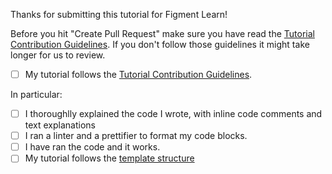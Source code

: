 Thanks for submitting this tutorial for Figment Learn!

Before you hit "Create Pull Request" make sure you have read the [Tutorial Contribution Guidelines](https://app.gitbook.com/@figment-learn/s/learn-docs/other/tutorial-guidelines). If you don't follow those guidelines it might take longer for us to review.

- [ ] My tutorial follows the [Tutorial Contribution Guidelines](https://app.gitbook.com/@figment-learn/s/learn-docs/other/tutorial-guidelines).

In particular:

- [ ] I thoroughlly explained the code I wrote, with inline code comments and text explanations
- [ ] I ran a linter and a prettifier to format my code blocks.
- [ ] I have ran the code and it works.
- [ ] My tutorial follows the [template structure](Structure)
